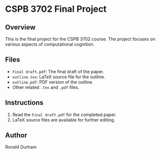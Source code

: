# CSPB 3702 Final Project

## Overview

This is the final project for the CSPB 3702 course. The project focuses on various aspects of computational cognition.

## Files

- `Final draft.pdf`: The final draft of the paper.
- `outline.tex`: LaTeX source file for the outline.
- `outline.pdf`: PDF version of the outline.
- Other related `.tex` and `.pdf` files.

## Instructions

1. Read the `Final draft.pdf` for the completed paper.
2. LaTeX source files are available for further editing.

## Author

Ronald Durham

